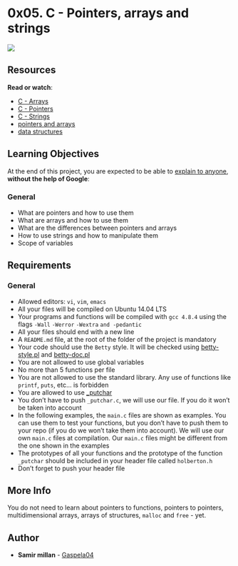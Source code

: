 <h1 class="gap">0x05. C - Pointers, arrays and strings</h1>
<article id="description" class="gap formatted-content">
    <p><img src="https://s3.amazonaws.com/intranet-projects-files/holbertonschool-low_level_programming/216/IMG_2410.JPG"></p>

<h2>Resources</h2>

<p><strong>Read or watch</strong>:</p>

<ul>
<li><a href="/rltoken/JDzn5TfvFN41WKKvjOfvTg" title="C - Arrays" target="_blank">C - Arrays</a> </li>
<li><a href="/rltoken/9CA1cUi3AxHOszdncsKC7g" title="C - Pointers" target="_blank">C - Pointers</a> </li>
<li><a href="/rltoken/VBdJIrssmpg5YLOfoGTVnA" title="C - Strings" target="_blank">C - Strings</a> </li>
<li><a href="/rltoken/kVltceqRAnz_WjS9zwYxqw" title="pointers and arrays" target="_blank">pointers and arrays</a> </li>
<li><a href="/rltoken/eDTdSHO-M_jBV5EoCgsANw" title="data structures" target="_blank">data structures</a> </li>
</ul>

<h2>Learning Objectives</h2>

<p>At the end of this project, you are expected to be able to <a href="/rltoken/Nz4LfysAHkKhhoh7emzqrg" title="explain to anyone" target="_blank">explain to anyone</a>, <strong>without the help of Google</strong>:</p>

<h3>General</h3>

<ul>
<li>What are pointers and how to use them</li>
<li>What are arrays and how to use them</li>
<li>What are the differences between pointers and arrays</li>
<li>How to use strings and how to manipulate them</li>
<li>Scope of variables</li>
</ul>

<h2>Requirements</h2>

<h3>General</h3>

<ul>
<li>Allowed editors: <code>vi</code>, <code>vim</code>, <code>emacs</code></li>
<li>All your files will be compiled on Ubuntu 14.04 LTS</li>
<li>Your programs and functions will be compiled with <code>gcc 4.8.4</code> using the flags <code>-Wall</code> <code>-Werror</code> <code>-Wextra</code> <code>and -pedantic</code></li>
<li>All your files should end with a new line</li>
<li>A <code>README.md</code> file, at the root of the folder of the project is mandatory</li>
<li>Your code should use the <code>Betty</code> style. It will be checked using <a href="https://github.com/holbertonschool/Betty/blob/master/betty-style.pl" title="betty-style.pl" target="_blank">betty-style.pl</a> and <a href="https://github.com/holbertonschool/Betty/blob/master/betty-doc.pl" title="betty-doc.pl" target="_blank">betty-doc.pl</a></li>
<li>You are not allowed to use global variables</li>
<li>No more than 5 functions per file</li>
<li>You are not allowed to use the standard library. Any use of functions like <code>printf</code>, <code>puts</code>, etc… is forbidden</li>
<li>You are allowed to use <a href="https://github.com/holbertonschool/_putchar.c/blob/master/_putchar.c" title="_putchar" target="_blank">_putchar</a></li>
<li>You don’t have to push <code>_putchar.c</code>, we will use our file. If you do it won’t be taken into account</li>
<li>In the following examples, the <code>main.c</code> files are shown as examples. You can use them to test your functions, but you don’t have to push them to your repo (if you do we won’t take them into account). We will use our own <code>main.c</code> files at compilation. Our <code>main.c</code> files might be different from the one shown in the examples</li>
<li>The prototypes of all your functions and the prototype of the function <code>_putchar</code> should be included in your header file called <code>holberton.h</code></li>
<li>Don’t forget to push your header file</li>
</ul>

<h2>More Info</h2>

<p>You do not need to learn about pointers to functions, pointers to pointers, multidimensional arrays, arrays of structures, <code>malloc</code> and <code>free</code> - yet.</p>

  </article>

## Author
* **Samir millan** - [Gaspela04](https://github.com/Gaspela04)
